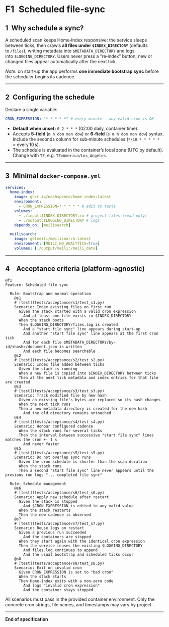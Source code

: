 # F1 Scheduled file‑sync

## 1 Why schedule a sync?

A scheduled scan keeps Home‑Index responsive: the service sleeps between ticks, then crawls **all files under `$INDEX_DIRECTORY`** (defaults to `/files`), writing metadata into `$METADATA_DIRECTORY` and logs into `$LOGGING_DIRECTORY`. Users never press a “re‑index” button; new or changed files appear automatically after the next tick.

*Note:* on start‑up the app performs **one immediate bootstrap sync** before the scheduler begins its cadence.

---

## 2 Configuring the schedule

Declare a single variable:

```yaml
CRON_EXPRESSION: "* * * * *" # every minute – any valid cron is OK
```

* **Default when unset:** `0 2 * * *` (02:00 daily, container time).
* Accepts **5‑field** (`m h dom mon dow`) or **6‑field** (`s m h dom mon dow`) syntax. Include the seconds column for sub‑minute schedules (`*/10 * * * * *` = every 10 s).
* The schedule is evaluated in the container’s local zone (UTC by default). Change with `TZ`, e.g. `TZ=America/Los_Angeles`.

---

## 3 Minimal `docker-compose.yml`

```yaml
services:
  home-index:
    image: ghcr.io/nashspence/home-index:latest
    environment:
      - CRON_EXPRESSION=* * * * * # edit to taste
    volumes:
      - ./input:$INDEX_DIRECTORY:ro # project files (read‑only)
      - ./output:$LOGGING_DIRECTORY # logs
    depends_on: [meilisearch]

  meilisearch:
    image: getmeili/meilisearch:latest
    environment: [MEILI_NO_ANALYTICS=true]
    volumes: [./output/meili:/meili_data]
```

---

## 4 Acceptance criteria (platform-agnostic)

```gherkin
@f1
Feature: Scheduled file sync

  Rule: Bootstrap and normal operation
    @s1
    # [test](tests/acceptance/s1/test_s1.py)
    Scenario: Index existing files on first run
      Given the stack started with a valid cron expression
        And at least one file exists in $INDEX_DIRECTORY
      When the stack boots
      Then $LOGGING_DIRECTORY/files.log is created
        And a "start file sync" line appears during start-up
        And another "start file sync" line appears at the first cron tick
        And for each file $METADATA_DIRECTORY/by-id/<hash>/document.json is written
        And each file becomes searchable
    @s2
    # [test](tests/acceptance/s2/test_s2.py)
    Scenario: Index file added between ticks
      Given the stack is running
      When a new file is copied into $INDEX_DIRECTORY between ticks
      Then at the next tick metadata and index entries for that file are created
    @s3
    # [test](tests/acceptance/s3/test_s3.py)
    Scenario: Track modified file by new hash
      Given an existing file's bytes are replaced so its hash changes
      When the next tick runs
      Then a new metadata directory is created for the new hash
        And the old directory remains untouched
    @s4
    # [test](tests/acceptance/s4/test_s4.py)
    Scenario: Honour configured cadence
      When the stack runs for several ticks
      Then the interval between successive "start file sync" lines matches the cron +- 1 s
        And never faster
    @s5
    # [test](tests/acceptance/s5/test_s5.py)
    Scenario: Do not overlap sync runs
      Given the cron schedule is shorter than the scan duration
      When the stack runs
      Then a second "start file sync" line never appears until the previous run logs "... completed file sync"

  Rule: Schedule management
    @s6
    # [test](tests/acceptance/s6/test_s6.py)
    Scenario: Apply new schedule after restart
      Given the stack is stopped
        And $CRON_EXPRESSION is edited to any valid value
      When the stack restarts
      Then the new cadence is observed
    @s7
    # [test](tests/acceptance/s7/test_s7.py)
    Scenario: Reuse logs on restart
      Given a previous run succeeded
        And the containers are stopped
      When they start again with the identical cron expression
      Then the service reuses the existing $LOGGING_DIRECTORY
        And files.log continues to append
        And the usual bootstrap and scheduled ticks occur
    @s8
    # [test](tests/acceptance/s8/test_s8.py)
    Scenario: Exit on invalid cron
      Given CRON_EXPRESSION is set to "bad cron"
      When the stack starts
      Then Home-Index exits with a non-zero code
        And logs "invalid cron expression"
        And the container stays stopped
```

All scenarios must pass in the provided container environment. Only the concrete cron strings, file names, and timestamps may vary by project.

---

**End of specification**
